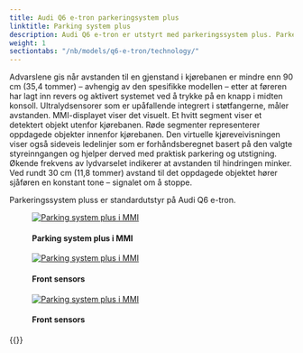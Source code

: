 ```yaml
---
title: Audi Q6 e-tron parkeringsystem plus
linktitle: Parking system plus
description: Audi Q6 e-tron er utstyrt med parkeringssystem plus. Parkeringssystem plus informerer sjåføren, visuelt og hørbart, om hindringer foran og bak kjøretøyet.
weight: 1
sectiontabs: "/nb/models/q6-e-tron/technology/"
---
```

<!-- markdownlint-disable MD033 -->
Advarslene gis når avstanden til en gjenstand i kjørebanen er mindre enn 90 cm (35,4 tommer) – avhengig av den spesifikke modellen – etter at føreren har lagt inn revers og aktivert systemet ved å trykke på en knapp i midten konsoll. Ultralydsensorer som er upåfallende integrert i støtfangerne, måler avstanden. MMI-displayet viser det visuelt. Et hvitt segment viser et detektert objekt utenfor kjørebanen. Røde segmenter representerer oppdagede objekter innenfor kjørebanen. Den virtuelle kjøreveivisningen viser også sideveis ledelinjer som er forhåndsberegnet basert på den valgte styreinngangen og hjelper derved med praktisk parkering og utstigning. Økende frekvens av lydvarselet indikerer at avstanden til hindringen minker. Ved rundt 30 cm (11,8 tommer) avstand til det oppdagede objektet hører sjåføren en konstant tone – signalet om å stoppe.

 Parkeringssystem pluss er standardutstyr på Audi Q6 e-tron.
<figure>
    <a href="https://media.electrichasgoneaudi.net/multimedia/models/e-tron/technology/drivingassistance/parkingsystemplus/parkingsystemplus.jpg">
        <img src="https://media.electrichasgoneaudi.net/multimedia/models/e-tron/technology/drivingassistance/parkingsystemplus/parkingsystempluss.jpg"
        class="img-fluid" alt="Parking system plus i MMI" title="Parking system plus i MMI">
    </a>
    <figcaption><h4>Parking system plus i MMI</h4></figcaption>
</figure>

<figure>
    <a href="https://media.electrichasgoneaudi.net/multimedia/models/e-tron/technology/drivingassistance/parkingsystemplus/frontsensors.jpg">
        <img src="https://media.electrichasgoneaudi.net/multimedia/models/e-tron/technology/drivingassistance/parkingsystemplus/frontsensorss.jpg"
        class="img-fluid" alt="Parking system plus i MMI" title="Parking system plus i MMI">
    </a>
    <figcaption><h4>Front sensors</h4></figcaption>
</figure>

<figure>
    <a href="https://media.electrichasgoneaudi.net/multimedia/models/e-tron/technology/drivingassistance/parkingsystemplus/rearsensors.jpg">
        <img src="https://media.electrichasgoneaudi.net/multimedia/models/e-tron/technology/drivingassistance/parkingsystemplus/rearsensorss.jpg"
        class="img-fluid" alt="Parking system plus i MMI" title="Parking system plus i MMI">
    </a>
    <figcaption><h4>Front sensors</h4></figcaption>
</figure>
{{<children description="true" />}}
